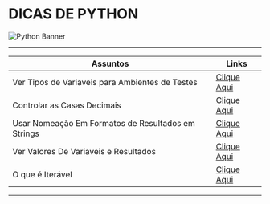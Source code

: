 # DICAS DE PYTHON

<img src="https://learn.temporal.io/assets/images/banner_python-0d345d125b6892840c54f7e1460c8a5a.png" alt="Python Banner">

---

| Assuntos                                           | Links                                         |
| -------------------------------------------------- | --------------------------------------------- |
| Ver Tipos de Variaveis para Ambientes de Testes    | [Clique Aqui](../py.AULAS/aula.005/README.md) |
| Controlar as Casas Decimais                        | [Clique Aqui](../py.EX/ex.002/main.py)        |
| Usar Nomeação Em Formatos de Resultados em Strings | [Clique Aqui](../py.AULAS/aula.013/main.py)   |
| Ver Valores De Variaveis e Resultados              | [Clique Aqui](../py.AULAS/aula.014/main.py)   |
| O que é Iterável                                   | [Clique Aqui](../py.AULAS/aula.021/README.md) |


---